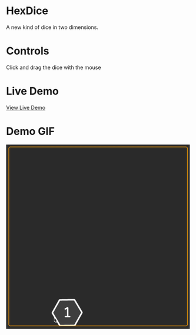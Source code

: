 # HexDice

A new kind of dice in two dimensions. 

# Controls

Click and drag the dice with the mouse

# Live Demo

[View Live Demo](https://regularmemory.blog/HexDice/.)

# Demo GIF

[![](./demo.gif)](https://regularmemory.blog/HexDice/.)
